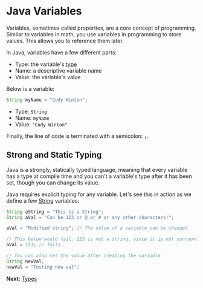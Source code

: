 # Java Variables

Variables, sometimes called properties, are a core concept of programming. Similar to variables in math, you use variables in programming to store values. This allows you to reference them later.

In Java, variables have a few different parts:

* Type: the variable's [type](types.markdown)
* Name: a descriptive variable name
* Value: the variable's value

Below is a variable:

```java
String myName = "Cody Winton";
```

* Type: `String`
* Name: `myName`
* Value: `"Cody Winton"`

Finally, the line of code is terminated with a semicolon: `;`.

## Strong and Static Typing

Java is a strongly, statically typed language, meaning that every variable has a type at compile time and you can't a variable's type after it has been set, though you can change its value.

Java requires explicit typing for any variable. Let's see this in action as we define a few [String](types.markdown#string) variables:

```java
String aString = "This is a String";
String aVal = "Can be 123 or @ or # or any other characters!";

aVal = "Modified string"; // The value of a variable can be changed

// This below would fail. 123 is not a string, since it is not surrounded by quotes
aVal = 123; // fails

// You can also set the value after creating the variable
String newVal;
newVal = "Testing new val";
```

**Next:** [Types](types.markdown)
